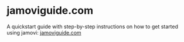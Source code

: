 # jamoviguide.com

A quickstart guide with step-by-step instructions on how to get started using jamovi: [jamoviguide.com](https://www.jamoviguide.com)
